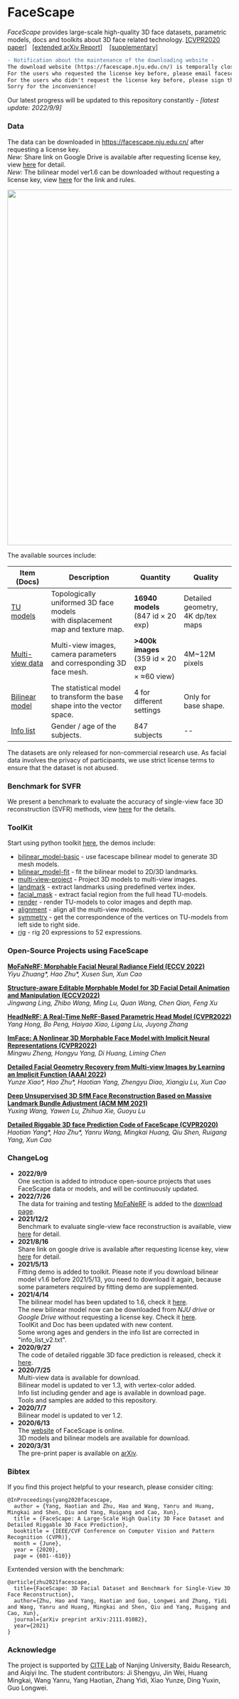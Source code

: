 # FaceScape

*FaceScape* provides large-scale high-quality 3D face datasets, parametric models, docs and toolkits about 3D face related technology. [[CVPR2020 paper]](https://openaccess.thecvf.com/content_CVPR_2020/papers/Yang_FaceScape_A_Large-Scale_High_Quality_3D_Face_Dataset_and_Detailed_CVPR_2020_paper.pdf) &nbsp;&nbsp;[[extended arXiv Report]](https://arxiv.org/pdf/2111.01082.pdf) &nbsp;&nbsp; [[supplementary]](https://openaccess.thecvf.com/content_CVPR_2020/supplemental/Yang_FaceScape_A_Large-Scale_CVPR_2020_supplemental.zip)

```diff
- Notification about the maintenance of the downloading website -
The download website (https://facescape.nju.edu.cn/) is temporally closed from 2023/3/6 to 2023/3/13 due to the maintenance of the campus network.
For the users who requested the license key before, please email facescape@outlook.com to request a temporary downloading link on Google Drive.
For the users who didn't request the license key before, please sign the agreement at *https://github.com/zhuhao-nju/facescape/blob/master/doc/License_Agreement.pdf* and send the scanned copy to facescape@outlook.com to obtain the downloading link.
Sorry for the inconvenience!
```

Our latest progress will be updated to this repository constantly - *[latest update: 2022/9/9]*

### Data

The data can be downloaded in https://facescape.nju.edu.cn/ after requesting a license key.  
*New:* Share link on Google Drive is available after requesting license key, view [here](https://github.com/zhuhao-nju/facescape/blob/master/doc/facescape_googledrive.md) for detail.  
*New:* The bilinear model ver1.6 can be downloaded without requesting a license key, view [here](https://github.com/zhuhao-nju/facescape/blob/master/doc/external_link_fsbm.md) for the link and rules.

<img src="/figures/facescape_all.jpg" width="800">

The available sources include:

| Item (Docs)              | Description                                                         | Quantity                                         | Quality |
|-------------------|---------------------------------------------------------------------|------------------------------------------------|---------|
| [TU models](/doc/doc_tu_model.md) | Topologically uniformed 3D face models <br>with displacement map and texture map. | **16940 models** <br>(847 id × 20 exp)       |  Detailed geometry, <br>4K dp/tex maps |
| [Multi-view data](/doc/doc_mview_model.md) | Multi-view images, camera parameters <br>and corresponding 3D face mesh. | **>400k images** <br>(359 id × 20 exp <br>× ≈60 view)|  4M~12M pixels       |
| [Bilinear model](/doc/doc_bilinear_model.md) | The statistical model to transform the base <br>shape into the vector space.  |   4 for different settings      |    Only for base shape.    |
| [Info list](/doc/doc_tu_model.md)         | Gender / age of the subjects.                                        |   847 subjects   |    --    |

The datasets are only released for non-commercial research use.  As facial data involves the privacy of participants, we use strict license terms to ensure that the dataset is not abused.

### Benchmark for SVFR
We present a benchmark to evaluate the accuracy of single-view face 3D reconstruction (SVFR) methods, view [here](/benchmark/README.md) for the details.

### ToolKit
Start using python toolkit [here](/toolkit/README.md), the demos include:

* [bilinear_model-basic](https://nbviewer.jupyter.org/github/zhuhao-nju/facescape/blob/master/toolkit/demo_bilinear_basic.ipynb) - use facescape bilinear model to generate 3D mesh models.
* [bilinear_model-fit](https://nbviewer.jupyter.org/github/zhuhao-nju/facescape/blob/master/toolkit/demo_bilinear_fit.ipynb) - fit the bilinear model to 2D/3D landmarks.
* [multi-view-project](https://nbviewer.jupyter.org/github/zhuhao-nju/facescape/blob/master/toolkit/demo_mview_projection.ipynb) - Project 3D models to multi-view images.
* [landmark](https://nbviewer.jupyter.org/github/zhuhao-nju/facescape/blob/master/toolkit/demo_landmark.ipynb) - extract landmarks using predefined vertex index.
* [facial_mask](https://nbviewer.jupyter.org/github/zhuhao-nju/facescape/blob/master/toolkit/demo_mask.ipynb) - extract facial region from the full head TU-models.
* [render](https://nbviewer.jupyter.org/github/zhuhao-nju/facescape/blob/master/toolkit/demo_render.ipynb) - render TU-models to color images and depth map.
* [alignment](https://nbviewer.jupyter.org/github/zhuhao-nju/facescape/blob/master/toolkit/demo_align.ipynb) - align all the multi-view models.
* [symmetry](https://nbviewer.jupyter.org/github/zhuhao-nju/facescape/blob/master/toolkit/demo_symmetry.ipynb) - get the correspondence of the vertices on TU-models from left side to right side.
* [rig](https://nbviewer.jupyter.org/github/zhuhao-nju/facescape/blob/master/toolkit/demo_rig.ipynb) - rig 20 expressions to 52 expressions.


### Open-Source Projects using FaceScape

**[MoFaNeRF: Morphable Facial Neural Radiance Field (ECCV 2022)](https://github.com/zhuhao-nju/mofanerf)**  
*Yiyu Zhuang\*, Hao Zhu\*, Xusen Sun, Xun Cao*

**[Structure-aware Editable Morphable Model for 3D Facial Detail Animation and Manipulation (ECCV2022)](https://github.com/gerwang/facial-detail-manipulation)**  
*Jingwang Ling, Zhibo Wang, Ming Lu, Quan Wang, Chen Qian, Feng Xu*

**[HeadNeRF: A Real-Time NeRF-Based Parametric Head Model (CVPR2022)](https://github.com/CrisHY1995/headnerf)**  
*Yang Hong, Bo Peng, Haiyao Xiao, Ligang Liu, Juyong Zhang*

**[ImFace: A Nonlinear 3D Morphable Face Model with Implicit Neural Representations (CVPR2022)](https://github.com/MingwuZheng/ImFace)**  
*Mingwu Zheng, Hongyu Yang, Di Huang, Liming Chen*

**[Detailed Facial Geometry Recovery from Multi-view Images by Learning an Implicit Function (AAAI 2022)](https://github.com/zhuhao-nju/mvfr)**  
*Yunze Xiao\*, Hao Zhu\*, Haotian Yang, Zhengyu Diao, Xiangju Lu, Xun Cao*

**[Deep Unsupervised 3D SfM Face Reconstruction Based on Massive Landmark Bundle Adjustment (ACM MM 2021)](https://github.com/BoomStarcuc/3DSfMFaceReconstruction)**  
*Yuxing Wang, Yawen Lu, Zhihua Xie, Guoyu Lu*

**[Detailed Riggable 3D face Prediction Code of FaceScape (CVPR2020)](https://github.com/yanght321/Detailed3DFace.git)**  
*Haotian Yang\*, Hao Zhu\*, Yanru Wang, Mingkai Huang, Qiu Shen, Ruigang Yang, Xun Cao*



### ChangeLog

* **2022/9/9** <br>
One section is added to introduce open-source projects that uses FaceScape data or models, and will be continuously updated.
* **2022/7/26** <br>
The data for training and testing [MoFaNeRF](https://github.com/zhuhao-nju/mofanerf) is added to the [download page](https://facescape.nju.edu.cn/).
* **2021/12/2** <br>
Benchmark to evaluate single-view face reconstruction is available, view [here](https://github.com/zhuhao-nju/facescape/blob/master/benchmark/README.md) for detail.
* **2021/8/16** <br>
Share link on google drive is available after requesting license key, view [here](https://github.com/zhuhao-nju/facescape/blob/master/doc/facescape_googledrive.md) for detail.
* **2021/5/13** <br>
Fitting demo is added to toolkit. Please note if you download bilinear model v1.6 before 2021/5/13, you need to download it again, because some parameters required by fitting demo are supplemented.
* **2021/4/14** <br>
The bilinear model has been updated to 1.6, check it [here](/doc/doc_bilinear_model.md).<br>
The new bilinear model now can be downloaded from *NJU drive* or *Google Drive* without requesting a license key. Check it [here](/doc/external_link_fsbm.md).<br>
ToolKit and Doc has been updated with new content.<br>
Some wrong ages and genders in the info list are corrected in "info_list_v2.txt".<br>
* **2020/9/27** <br>
The code of detailed riggable 3D face prediction is released, check it [here](https://github.com/yanght321/Detailed3DFace.git).<br>
* **2020/7/25** <br>
Multi-view data is available for download.<br>
Bilinear model is updated to ver 1.3, with vertex-color added.<br>
Info list including gender and age is available in download page.<br>
Tools and samples are added to this repository.<br>
* **2020/7/7** <br>
Bilinear model is updated to ver 1.2.
* **2020/6/13** <br>
The [website]((https://facescape.nju.edu.cn/)) of FaceScape is online. <br>3D models and bilinear models are available for download.<br>
* **2020/3/31** <br>
The pre-print paper is available on [arXiv](https://arxiv.org/abs/2003.13989).<br>

### Bibtex
If you find this project helpful to your research, please consider citing:

```
@InProceedings{yang2020facescape,
  author = {Yang, Haotian and Zhu, Hao and Wang, Yanru and Huang, Mingkai and Shen, Qiu and Yang, Ruigang and Cao, Xun},
  title = {FaceScape: A Large-Scale High Quality 3D Face Dataset and Detailed Riggable 3D Face Prediction},
  booktitle = {IEEE/CVF Conference on Computer Vision and Pattern Recognition (CVPR)},
  month = {June},
  year = {2020},
  page = {601--610}}
```

Exntended version with the benchmark:
```
@article{zhu2021facescape,
  title={FaceScape: 3D Facial Dataset and Benchmark for Single-View 3D Face Reconstruction},
  author={Zhu, Hao and Yang, Haotian and Guo, Longwei and Zhang, Yidi and Wang, Yanru and Huang, Mingkai and Shen, Qiu and Yang, Ruigang and Cao, Xun},
  journal={arXiv preprint arXiv:2111.01082},
  year={2021}
}
```

### Acknowledge
The project is supported by [CITE Lab](https://cite.nju.edu.cn/) of Nanjing University, Baidu Research, and Aiqiyi Inc.  The student contributors: Ji Shengyu, Jin Wei, Huang Mingkai, Wang Yanru, Yang Haotian, Zhang Yidi, Xiao Yunze, Ding Yuxin, Guo Longwei.
